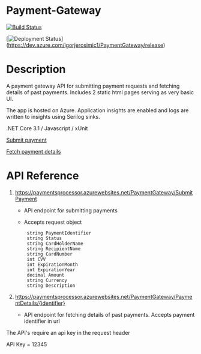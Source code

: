 # Payment-Gateway

[![Build Status](https://dev.azure.com/igorjerosimic1/PaymentGateway/_apis/build/status/paymentsprocessor%20-%20CI?branchName=master)](https://dev.azure.com/igorjerosimic1/PaymentGateway/_build/latest?definitionId=5&branchName=master)

[![Deployment Status](https://vsrm.dev.azure.com/igorjerosimic1/_apis/public/Release/badge/22fa49e6-00da-4979-826e-6c44a99f4f44/1/1)]
(https://dev.azure.com/igorjerosimic1/PaymentGateway/release)

# Description
A payment gateway API for submitting payment requests and fetching details of past payments.
Includes 2 static html pages serving as very basic UI.

The app is hosted on Azure. Application insights are enabled and logs are written to insights using Serilog sinks.

.NET Core 3.1 / Javascript / xUnit

[Submit payment](https://paymentsprocessor.azurewebsites.net/SubmitPayment.html)

[Fetch payment details](https://paymentsprocessor.azurewebsites.net/PaymentDetails.html)

# API Reference
1. https://paymentsprocessor.azurewebsites.net/PaymentGateway/SubmitPayment
   * API endpoint for submitting payments
   * Accepts request object 
   
       ```
	    string PaymentIdentifier
        string Status
        string CardHolderName
        string RecipientName
        string CardNumber
        int CVV
        int ExpirationMonth
        int ExpirationYear
        decimal Amount
        string Currency
        string Description
		```
		
2. https://paymentsprocessor.azurewebsites.net/PaymentGateway/PaymentDetails/{identifier}
   * API endpoint for fetching details of past payments. Accepts payment identifier in url
  
The API's require an api key in the request header

API Key = 12345
